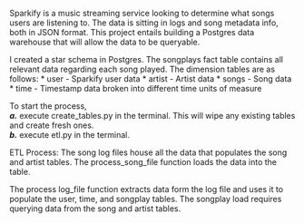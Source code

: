 Sparkify is a music streaming service looking to determine what songs users are listening to. The data is sitting in logs and song metadata info, both in JSON format. This project entails building a Postgres data warehouse that will allow the data to be queryable.

I created a star schema in Postgres. The songplays fact table contains all relevant data regarding each song played. The dimension tables are as follows:
    * user - Sparkify user data
    * artist - Artist data
    * songs - Song data
    * time - Timestamp data broken into different time units of measure

To start the process,  
    ***a.*** execute create_tables.py in the terminal. This will wipe any existing tables and create fresh ones.  
    ***b.*** execute etl.py in the terminal. 

ETL Process: 
The song log files house all the data that populates the song and artist tables. The process_song_file function loads the data into the table.

The process log_file function extracts data form the log file and uses it to populate the user, time, and songplay tables. The songplay load requires querying data from the song and artist tables.
    
